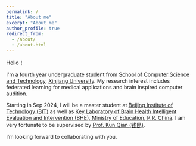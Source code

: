 ```yaml
---
permalink: /
title: "About me"
excerpt: "About me"
author_profile: true
redirect_from: 
  - /about/
  - /about.html
---
```


Hello！

I'm a fourth year undergraduate student from [School of Computer Science and Technology](https://it.xju.edu.cn/), [Xinjiang University](https://www.xju.edu.cn/). My research interest includes federated learning for medical applications and brain inspired computer audition. 

Starting in Sep 2024, I will be a master student at [Beijing Institute of Technology (BIT)](https://www.bit.edu.cn/) as well as [Key Laboratory of Brain Health Intelligent Evaluation and Intervention (BHE), Ministry of Education, P.R. China](https://bhe-lab.org/). I am very fortunate to be supervised by [Prof. Kun Qian (钱昆)](https://eecsqian.com/). 

I’m looking forward to collaborating with you.
